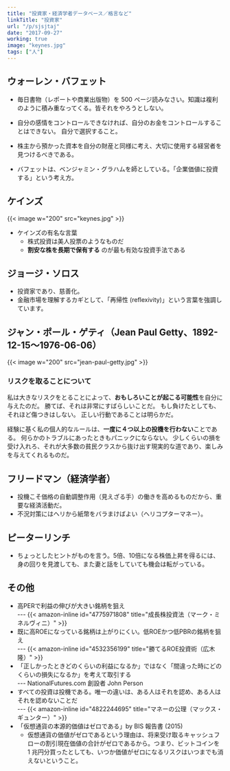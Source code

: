 ```yaml
---
title: "投資家・経済学者データベース／格言など"
linkTitle: "投資家"
url: "/p/sjsjtaj"
date: "2017-09-27"
working: true
image: "keynes.jpg"
tags: ["人"]
---
```


ウォーレン・バフェット
----

- 毎日書物（レポートや商業出版物）を 500 ページ読みなさい。知識は複利のように積み重なってくる。皆それをやろうとしない。
- 自分の感情をコントロールできなければ、自分のお金をコントロールすることはできない。
自分で選択すること。
- 株主から預かった資本を自分の財産と同様に考え、大切に使用する経営者を見つけるべきである。

- バフェットは、ベンジャミン・グラハムを師としている。「企業価値に投資する」という考え方。


ケインズ
----

{{< image w="200" src="keynes.jpg" >}}

- ケインズの有名な言葉
  - 株式投資は美人投票のようなものだ
  - __割安な株を長期で保有する__ のが最も有効な投資手法である


ジョージ・ソロス
----

- 投資家であり、慈善化。
- 金融市場を理解するカギとして、「再帰性 (reflexivity)」という言葉を強調しています。


ジャン・ポール・ゲティ（Jean Paul Getty、1892-12-15〜1976-06-06）
----

{{< image w="200" src="jean-paul-getty.jpg" >}}

### リスクを取ることについて

私は大きなリスクをとることによって、**おもしろいことが起こる可能性**を自分に与えたのだ。
勝てば、それは非常にすばらしいことだ。
もし負けたとしても、それほど傷つきはしない。
正しい行動であることは明らかだ。

経験に基く私の個人的なルールは、**一度に４つ以上の投機を行わない**ことである。
何らかのトラブルにあったときもパニックにならない。
少しくらいの損を受け入れろ、それが大多数の貧民クラスから抜け出す現実的な道であり、楽しみを与えてくれるものだ。


フリードマン（経済学者）
----

- 投機こそ価格の自動調整作用（見えざる手）の働きを高めるものだから、重要な経済活動だ。
- 不況対策にはヘリから紙幣をバラまけばよい（ヘリコプターマネー）。


ピーターリンチ
----

- ちょっとしたヒントがものを言う。5倍、10倍になる株価上昇を得るには、身の回りを見渡しても、また妻と話をしていても機会は転がっている。


その他
----

- 高PERで利益の伸びが大きい銘柄を狙え<br>--- {{< amazon-inline id="4775971808" title="成長株投資法（マーク・ミネルヴィニ）" >}}
- 既に高ROEになっている銘柄は上がりにくい。低ROEかつ低PBRの銘柄を狙え<br>--- {{< amazon-inline id="4532356199" title="勝てるROE投資術（広木 隆）" >}}
- 「正しかったときどのくらいの利益になるか」ではなく「間違った時にどのくらいの損失になるか」を考えて取引する<br>--- NationalFutures.com 創設者 John Person
- すべての投資は投機である。唯一の違いは、ある人はそれを認め、ある人はそれを認めないことだ<br>--- {{< amazon-inline id="4822244695" title="マネーの公理（マックス・ギュンター）" >}} <!-- 2015-04-26 -->
- 「仮想通貨の本源的価値はゼロである」by BIS 報告書 (2015)
    - 仮想通貨の価値がゼロであるという理由は、将来受け取るキャッシュフローの割引現在価値の合計がゼロであるから。つまり、ビットコインを 1 兆円分買ったとしても、いつか価値がゼロになるリスクはいつまでも消えないということ。

